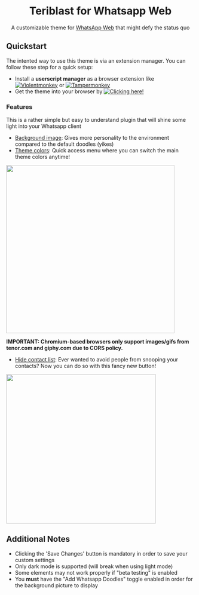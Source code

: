 <div align="center">

# Teriblast for Whatsapp Web
A customizable theme for [WhatsApp Web](https://web.whatsapp.com) that might defy the status quo

</div>

## Quickstart

The intented way to use this theme is via an extension manager. You can follow these step for a quick setup:



- Install a **userscript manager** as a browser extension like [![Violentmonkey](https://img.shields.io/badge/Violentmonkey-CF4a0F)](https://violentmonkey.github.io/) or [![Tampermonkey](https://img.shields.io/badge/Tampermonkey-E91721)](https://www.tampermonkey.net/)
- Get the theme into your browser by [![Clicking here!](https://img.shields.io/badge/Clicking%20here!-EE0BC6)](https://github.com/Teriyaki812/teriblast-whatsapp/raw/main/Teriblast-WS.user.js)



### Features
This is a rather simple but easy to understand plugin that will shine some light into your Whatsapp client

- <ins>Background image</ins>: Gives more personality to the environment compared to the default doodles (yikes)
- <ins>Theme colors</ins>: Quick access menu where you can switch the main theme colors anytime!

<img src="https://github.com/user-attachments/assets/4aaa3880-baa7-4f03-a563-2bc1cfbcad68" width = 450>

**IMPORTANT: Chromium-based browsers only support images/gifs from tenor.com and giphy.com due to CORS policy.**

- <ins>Hide contact list</ins>: Ever wanted to avoid people from snooping your contacts? Now you can do so with this fancy new button!
<img src="https://github.com/user-attachments/assets/ab35faf1-4a46-42ac-ad53-ac16e88faa53" width = 400>

## Additional Notes
- Clicking the 'Save Changes' button is mandatory in order to save your custom settings
- Only dark mode is supported (will break when using light mode)
- Some elements may not work properly if "beta testing" is enabled
- You **must** have the "Add Whatsapp Doodles" toggle enabled in order for the background picture to display
